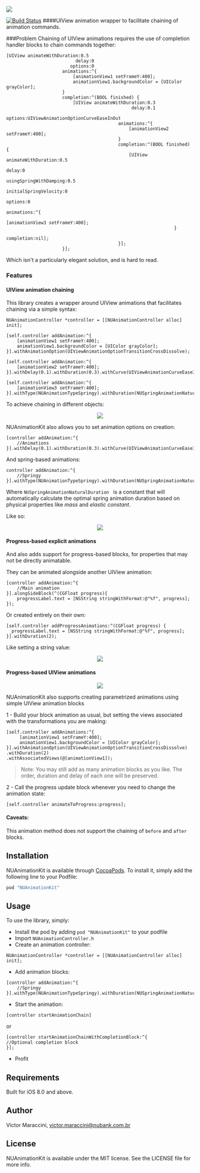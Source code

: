<img src="./Pod/Assets/logo.png"/>

[![Build Status](https://travis-ci.org/nubank/NUAnimationKit.svg?branch=master)](https://travis-ci.org/nubank/NUAnimationKit)
####UIView animation wrapper to facilitate chaining of animation commands.

###Problem
Chaining of UIView animations requires the use of completion handler blocks to chain commands together:

```objc
[UIView animateWithDuration:0.5
                          delay:0
                        options:0
                     animations:^{
                         [animationView1 setFrameY:400];
                         animationView1.backgroundColor = [UIColor grayColor];
                     }
                     completion:^(BOOL finished) {
                         [UIView animateWithDuration:0.3
                                               delay:0.1
                                             options:UIViewAnimationOptionCurveEaseInOut
                                          animations:^{
                                              [animationView2 setFrameY:400];
                                          }
                                          completion:^(BOOL finished) {
                                              [UIView animateWithDuration:0.5
                                                                    delay:0
                                                   usingSpringWithDamping:0.5
                                                    initialSpringVelocity:0
                                                                  options:0
                                                               animations:^{
                                                                   [animationView3 setFrameY:400];
                                                               }
                                                               completion:nil];
                                          }];
                     }];
```
Which isn't a particularly elegant solution, and is hard to read.

### Features

#### UIView animation chaining

This library creates a wrapper around UIView animations that facilitates chaining via a simple syntax:

```objc
NUAnimationController *controller = [[NUAnimationController alloc] init];

[self.controller addAnimation:^{
    [animationView1 setFrameY:400];
    animationView1.backgroundColor = [UIColor grayColor];
}].withAnimationOption(UIViewAnimationOptionTransitionCrossDissolve);
    
[self.controller addAnimation:^{
    [animationView2 setFrameY:400];
}].withDelay(0.1).withDuration(0.3).withCurve(UIViewAnimationCurveEaseInOut);
    
[self.controller addAnimation:^{
    [animationView3 setFrameY:400];
}].withType(NUAnimationTypeSpringy).withDuration(NUSpringAnimationNaturalDuration);
```
To achieve chaining in different objects:

<p align="center">
<img src="./Pod/Assets/baseAnimations.gif"/>
</p>

NUAnimationKit also allows you to set animation options on creation:

```objc
[controller addAnimation:^{
    //Animations
}].withDelay(0.1).withDuration(0.3).withCurve(UIViewAnimationCurveEaseInOut);
```

And spring-based animations:

```objc
controller addAnimation:^{
    //Springy
}].withType(NUAnimationTypeSpringy).withDuration(NUSpringAnimationNaturalDuration)
```
Where `NUSpringAnimationNaturalDuration ` is a constant that will automatically calculate the optimal spring animation duration based on physical properties like *mass* and *elastic constant*.

Like so:

<p align="center">
<img src="./Pod/Assets/parallelSprings.gif"/>
</p>

#### Progress-based explicit animations

And also adds support for progress-based blocks, for properties that may not be directly animatable.

They can be animated alongside another UIView animation:

```objc
[controller addAnimation:^{
    //Main animation
}].alongSideBlock(^(CGFloat progress){
    progressLabel.text = [NSString stringWithFormat:@"%f", progress];
});
```

Or created entirely on their own:

```objc
[self.controller addProgressAnimations:^(CGFloat progress) {
  progressLabel.text = [NSString stringWithFormat:@"%f", progress];
}].withDuration(2);
```

Like setting a string value:

<p align="center">
<img src="./Pod/Assets/stringAnimation.gif"/>
</p>

#### Progress-based UIView animations

<p align="center">
<img src="./Pod/Assets/animation_progress.gif"/>
</p>

NUAnimationKit also supports creating parametrized animations using simple UIView animation blocks

1 - Build your block animation as usual, but setting the views associated with the transformations you are making:
```objc
[self.controller addAnimations:^{
     [animationView1 setFrameY:400];
     animationView1.backgroundColor = [UIColor grayColor];
}].withAnimationOption(UIViewAnimationOptionTransitionCrossDissolve)
.withDuration(2)
.withAssociatedViews(@[animationView1]);
```

> Note: You may still add as many animation blocks as you like. The order, duration and delay of each one will be preserved.

2 - Call the progress update block whenever you need to change the animation state:
```objc
[self.controller animateToProgress:progress];
```

#### Caveats:
This animation method does not support the chaining of `before` and `after` blocks.


## Installation

NUAnimationKit is available through [CocoaPods](http://cocoapods.org). To install
it, simply add the following line to your Podfile:

```ruby
pod "NUAnimationKit"
```

## Usage
To use the library, simply:

- Install the pod by adding `pod "NUAnimationKit"` to your podfile
- Import `NUAnimationController.h`
- Create an animation controller: 

```objc
NUAnimationController *controller = [[NUAnimationController alloc] init];
```
- Add animation blocks:

```objc
[controller addAnimation:^{
    //Springy
}].withType(NUAnimationTypeSpringy).withDuration(NUSpringAnimationNaturalDuration)
```
- Start the animation: 

```objc
[controller startAnimationChain]
```
or

```objc
[controller startAnimationChainWithCompletionBlock:^{
//Optional completion block
}];
```

- Profit

## Requirements
Built for iOS 8.0 and above.

## Author

Victor Maraccini, 
victor.maraccini@nubank.com.br

## License

NUAnimationKit is available under the MIT license. See the LICENSE file for more info.
